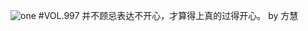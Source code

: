 ![one](http://image.wufazhuce.com/FkNZGhgch9MhReffIwLcTJ9c3Icj)
#VOL.997
并不顾忌表达不开心，才算得上真的过得开心。 by 方慧